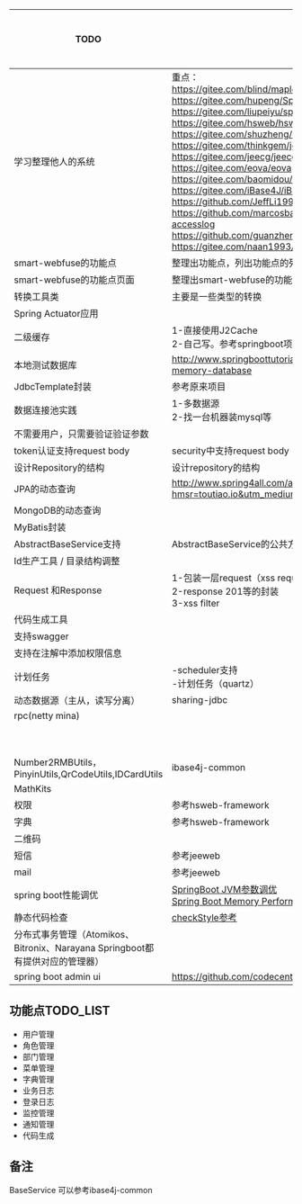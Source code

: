 
| TODO                                                         | 备注                                                         | 时间期限   | 是否完成 |
| ------------------------------------------------------------ | ------------------------------------------------------------ | ---------- | -------- |
| 学习整理他人的系统                                           | 重点：<br />https://gitee.com/blind/maple √<br />https://gitee.com/hupeng/SpringBootUnity √<br />https://gitee.com/liupeiyu/springbootadmin √<br />https://gitee.com/hsweb/hsweb-framework<br />https://gitee.com/shuzheng/zheng<br />https://gitee.com/thinkgem/jeesite4<br />https://gitee.com/jeecg/jeecg<br />https://gitee.com/eova/eova<br />https://gitee.com/baomidou/SpringWind<br />https://gitee.com/iBase4J/iBase4J-SpringBoot √<br />https://github.com/JeffLi1993/springboot-learning-example<br/> https://github.com/marcosbarbero/spring-boot-starter-purge-accesslog<br/> https://github.com/guanzhenxing/springmore √ <br/>https://gitee.com/naan1993/guns| 2018.09.20 |          |
| smart-webfuse的功能点                                        | 整理出功能点，列出功能点的列表                               | 2018.09.20 |          |
| smart-webfuse的功能点页面                                    | 整理出smart-webfuse的功能点页面，草稿或者产品图              | 2018.09.20 |          |
| 转换工具类                                                   | 主要是一些类型的转换                                         | 2018.09.10 |      √    |
| Spring Actuator应用                                          |                                                              | 2018.09.11 |    √      |
| 二级缓存                                                     | 1-直接使用J2Cache<br />2-自己写。参考springboot项目          | 2018.09.12 |      √    |
| 本地测试数据库                                               | http://www.springboottutorial.com/spring-boot-and-h2-in-memory-database | 2018.09.10 |          |
| JdbcTemplate封装                                             | 参考原来项目                                                 | 2018.09.13 |          |
| 数据连接池实践                                               | 1-多数据源<br />2-找一台机器装mysql等                        | 2018.09.14 |          |
| 不需要用户，只需要验证验证参数                               |                                                              | 2018.09.15 |          |
| token认证支持request body                                    | security中支持request body                                   | 2018.09.16 |          |
| 设计Repository的结构                                         | 设计repository的结构                                         | 2018.09.17 |          |
| JPA的动态查询                                                |  http://www.spring4all.com/article/500?hmsr=toutiao.io&utm_medium=toutiao.io&utm_source=toutiao.io                                                            | 2018.09.18 |          |
| MongoDB的动态查询                                            |                                                              | 2018.09.19 |          |
| MyBatis封装                                                  |                                                              | 2018.09.20 |          |
| AbstractBaseService支持                                      | AbstractBaseService的公共方法                                | 2018.09.21 |          |
| Id生产工具       / 目录结构调整                                            |                                                              | 2018.09.22 |    √      |
| Request 和Response                                           | 1-包装一层request（xss request）<br />2-response 201等的封装<br />3-xss filter | 2018.09.23 |          |
| 代码生成工具                                                 |                                                              | 2018.09.24 |          |
| 支持swagger                                                  |                                                              | 2018.09.25 |          |
| 支持在注解中添加权限信息                                     |                                                              | 2018.09.26 |          |
| 计划任务                                                     | -scheduler支持<br />-计划任务（quartz）                      |            |          |
| 动态数据源（主从，读写分离）                                     |     sharing-jdbc                                                         |            |          |
|      rpc(netty mina)                                                        |                                                              |            |          |
|                                                              |                                                              |            |          |
|                                                              |                                                              |            |          |
|                                                              |                                                              |            |          |
|                                                              |                                                              |            |          |
|                                                              |                                                              |            |          |
|                                                              |                                                              |            |          |
|                                                              |                                                              |            |          |
|                                                              |                                                              |            |          |
|                                                              |                                                              |            |          |
| Number2RMBUtils，PinyinUtils,QrCodeUtils,IDCardUtils          |   ibase4j-common                                                          |            |          |
|  MathKits                                                            |                                                              |            |          |
| 权限                                                             |     参考hsweb-framework                                                         |            |          |
| 字典                                                             |            参考hsweb-framework                                                  |            |          |
| 二维码                                                       |                                                              |            |          |
| 短信                                                         | 参考jeeweb                                                   |            |          |
| mail                                                         | 参考jeeweb                                                   |            |          |
| spring boot性能调优                                          | [SpringBoot JVM参数调优](https://blog.tengshe789.tech/2018/08/04/springboot/)<br />[Spring Boot Memory Performance](https://spring.io/blog/2015/12/10/spring-boot-memory-performance)<br /> |            |          |
| 静态代码检查                                                 | [checkStyle参考](https://gitee.com/wangkang/llsfw/tree/V2/)<br /> |            |          |
| 分布式事务管理（Atomikos、Bitronix、Narayana Springboot都有提供对应的管理器） |                                                              |            |          |
|spring boot admin ui                                        |https://github.com/codecentric/spring-boot-admin                |         |            |


## 功能点TODO_LIST

- 用户管理
- 角色管理
- 部门管理
- 菜单管理
- 字典管理
- 业务日志
- 登录日志
- 监控管理
- 通知管理
- 代码生成


## 备注
BaseService 可以参考ibase4j-common